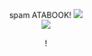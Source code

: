 <p align="center">
spam ATABOOK! 
<img src="https://wilardo.crd.co/assets/images/gallery29/167be314.gif?v=56e61566">

<br>
<img src="https://xyz.crd.co/assets/images/gallery07/bbf71883.gif?v=de6feabd">
<br>
<br>
!








<!--
**deathdelivery/deathdelivery** is a ✨ _special_ ✨ repository because its `README.md` (this file) appears on your GitHub profile.

Here are some ideas to get you started:

- 🔭 I’m currently working on ...
- 🌱 I’m currently learning ...
- 👯 I’m looking to collaborate on ...
- 🤔 I’m looking for help with ...
- 💬 Ask me about ...
- 📫 How to reach me: ...
- 😄 Pronouns: ...
- ⚡ Fun fact: ...
-->
